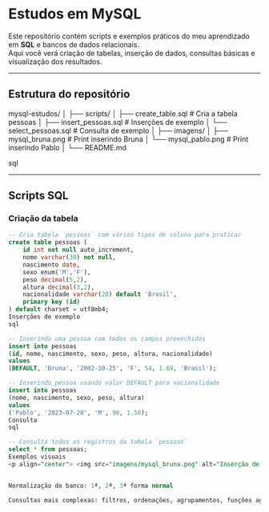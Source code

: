 # Estudos em MySQL

Este repositório contém scripts e exemplos práticos do meu aprendizado em **SQL** e bancos de dados relacionais.  
Aqui você verá criação de tabelas, inserção de dados, consultas básicas e visualização dos resultados.

---

## Estrutura do repositório

mysql-estudos/
│
├── scripts/
│ ├── create_table.sql # Cria a tabela pessoas
│ ├── insert_pessoas.sql # Inserções de exemplo
│ └── select_pessoas.sql # Consulta de exemplo
│
├── imagens/
│ ├── mysql_bruna.png # Print inserindo Bruna
│ └── mysql_pablo.png # Print inserindo Pablo
│
└── README.md

sql

---

## Scripts SQL

### Criação da tabela

```sql
-- Cria tabela `pessoas` com vários tipos de coluna para praticar
create table pessoas (
    id int not null auto_increment,
    nome varchar(30) not null,
    nascimento date,
    sexo enum('M','F'),
    peso decimal(5,2),
    altura decimal(3,2),
    nacionalidade varchar(20) default 'Brasil',
    primary key (id)
) default charset = utf8mb4;
Inserções de exemplo
sql

-- Inserindo uma pessoa com todos os campos preenchidos
insert into pessoas
(id, nome, nascimento, sexo, peso, altura, nacionalidade)
values
(DEFAULT, 'Bruna', '2002-10-25', 'F', 54, 1.69, 'Brasil');

-- Inserindo pessoa usando valor DEFAULT para nacionalidade
insert into pessoas
(nome, nascimento, sexo, peso, altura)
values
('Pablo', '2023-07-20', 'M', 90, 1.50);
Consulta
sql

-- Consulta todos os registros da tabela `pessoas`
select * from pessoas;
Exemplos visuais
<p align="center"> <img src="imagens/mysql_bruna.png" alt="Inserção de Bruna" width="400"/> </p> <p align="center"><em>Inserção de Bruna na tabela `pessoas`</em></p> <p align="center"> <img src="imagens/mysql_pablo.png" alt="Inserção de Pablo" width="400"/> </p> <p align="center"><em>Inserção de Pablo (com DEFAULT em nacionalidade)</em></p>


Normalização do banco: 1ª, 2ª, 3ª forma normal

Consultas mais complexas: filtros, ordenações, agrupamentos, funções agregadas
